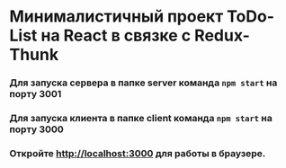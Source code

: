 # Минималистичный проект ToDo-List на React в связке с Redux-Thunk

### Для запуска сервера в папке server команда `npm start` на порту 3001
### Для запуска клиента в папке client команда `npm start` на порту 3000

### Откройте [http://localhost:3000](http://localhost:3000) для работы в браузере.
